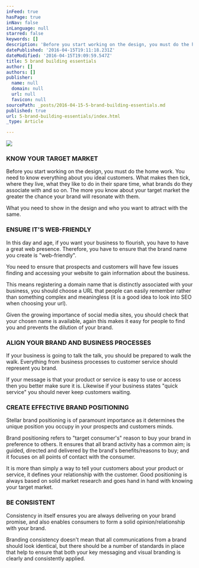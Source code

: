 ```yaml
---
inFeed: true
hasPage: true
inNav: false
inLanguage: null
starred: false
keywords: []
description: 'Before you start working on the design, you must do the home work. You need to know everything about you ideal customers. What makes then tick, where they live, what they like to do in their spare time, what brands do they associate with and so on. The more you know about your target market the greater the chance your brand will resonate with them.'
datePublished: '2016-04-15T19:11:18.231Z'
dateModified: '2016-04-15T19:09:59.547Z'
title: 5 brand building essentials
author: []
authors: []
publisher:
  name: null
  domain: null
  url: null
  favicon: null
sourcePath: _posts/2016-04-15-5-brand-building-essentials.md
published: true
url: 5-brand-building-essentials/index.html
_type: Article

---
```

![](https://the-grid-user-content.s3-us-west-2.amazonaws.com/6c0ad80d-bcb9-490a-ae02-f397d7ffc8ce.jpg)

### KNOW YOUR TARGET MARKET

Before you start working on the design, you must do the home work. You need to know everything about you ideal customers. What makes then tick, where they live, what they like to do in their spare time, what brands do they associate with and so on. The more you know about your target market the greater the chance your brand will resonate with them.

What you need to show in the design and who you want to attract with the same.

### ENSURE IT'S WEB-FRIENDLY

In this day and age, if you want your business to flourish, you have to have a great web presence. Therefore, you have to ensure that the brand name you create is "web-friendly".

You need to ensure that prospects and customers will have few issues finding and accessing your website to gain information about the business.

This means registering a domain name that is distinctly associated with your business, you should choose a URL that people can easily remember rather than something complex and meaningless (it is a good idea to look into SEO when choosing your url).

Given the growing importance of social media sites, you should check that your chosen name is available, again this makes it easy for people to find you and prevents the dilution of your brand.

### ALIGN YOUR BRAND AND BUSINESS PROCESSES

If your business is going to talk the talk, you should be prepared to walk the walk. Everything from business processes to customer service should represent you brand.

If your message is that your product or service is easy to use or access then you better make sure it is. Likewise if your business states "quick service" you should never keep customers waiting.

### CREATE EFFECTIVE BRAND POSITIONING

Stellar brand positioning is of paramount importance as it determines the unique position you occupy in your prospects and customers minds.

Brand positioning refers to "target consumer's" reason to buy your brand in preference to others. It ensures that all brand activity has a common aim; is guided, directed and delivered by the brand's benefits/reasons to buy; and it focuses on all points of contact with the consumer.

It is more than simply a way to tell your customers about your product or service, it defines your relationship with the customer. Good positioning is always based on solid market research and goes hand in hand with knowing your target market.

### BE CONSISTENT

Consistency in itself ensures you are always delivering on your brand promise, and also enables consumers to form a solid opinion/relationship with your brand.

Branding consistency doesn't mean that all communications from a brand should look identical, but there should be a number of standards in place that help to ensure that both your key messaging and visual branding is clearly and consistently applied.